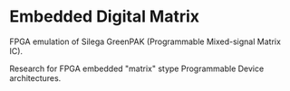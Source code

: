 # Embedded Digital Matrix

FPGA emulation of Silega GreenPAK (Programmable Mixed-signal Matrix IC).

Research for FPGA embedded "matrix" stype Programmable Device architectures.
